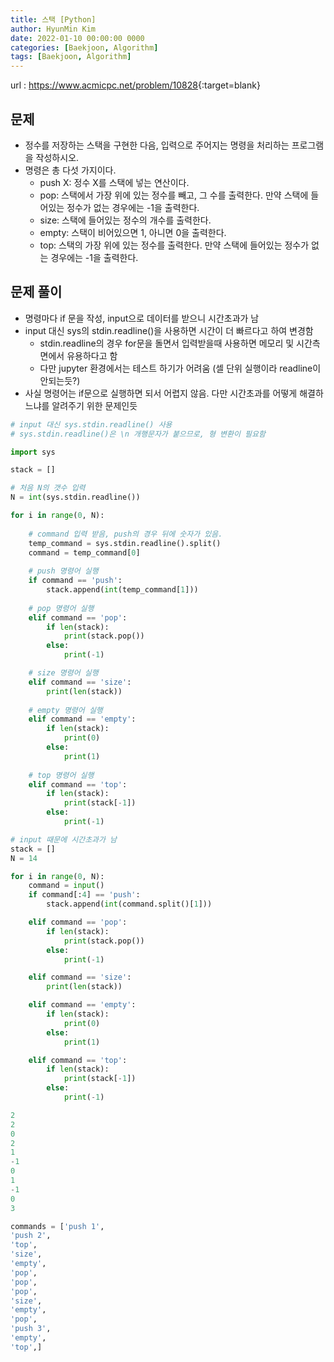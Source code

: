 ```yaml
---
title: 스택 [Python]
author: HyunMin Kim
date: 2022-01-10 00:00:00 0000
categories: [Baekjoon, Algorithm]
tags: [Baekjoon, Algorithm]
---
```


url : <https://www.acmicpc.net/problem/10828>{:target=blank}

## 문제
- 정수를 저장하는 스택을 구현한 다음, 입력으로 주어지는 명령을 처리하는 프로그램을 작성하시오.
- 명령은 총 다섯 가지이다.
    - push X: 정수 X를 스택에 넣는 연산이다.
    - pop: 스택에서 가장 위에 있는 정수를 빼고, 그 수를 출력한다. 만약 스택에 들어있는 정수가 없는 경우에는 -1을 출력한다.
    - size: 스택에 들어있는 정수의 개수를 출력한다.
    - empty: 스택이 비어있으면 1, 아니면 0을 출력한다.
    - top: 스택의 가장 위에 있는 정수를 출력한다. 만약 스택에 들어있는 정수가 없는 경우에는 -1을 출력한다.

## 문제 풀이
- 명령마다 if 문을 작성, input으로 데이터를 받으니 시간초과가 남
- input 대신 sys의 stdin.readline()을 사용하면 시간이 더 빠르다고 하여 변경함
    - stdin.readline의 경우 for문을 돌면서 입력받을때 사용하면 메모리 및 시간측면에서 유용하다고 함
    - 다만 jupyter 환경에서는 테스트 하기가 어려움 (셀 단위 실행이라 readline이 안되는듯?)
- 사실 명령어는 if문으로 실행하면 되서 어렵지 않음. 다만 시간초과를 어떻게 해결하느냐를 알려주기 위한 문제인듯


```python
# input 대신 sys.stdin.readline() 사용
# sys.stdin.readline()은 \n 개행문자가 붙으므로, 형 변환이 필요함

import sys

stack = []

# 처음 N의 갯수 입력 
N = int(sys.stdin.readline())

for i in range(0, N):
    
    # command 입력 받음, push의 경우 뒤에 숫자가 있음.
    temp_command = sys.stdin.readline().split()
    command = temp_command[0]
    
    # push 명령어 실행
    if command == 'push':
        stack.append(int(temp_command[1]))
    
    # pop 명령어 실행
    elif command == 'pop':
        if len(stack):
            print(stack.pop())
        else:
            print(-1)

    # size 명령어 실행
    elif command == 'size':
        print(len(stack))
    
    # empty 명령어 실행
    elif command == 'empty':
        if len(stack):
            print(0)
        else:
            print(1)
    
    # top 명령어 실행
    elif command == 'top':
        if len(stack):
            print(stack[-1])
        else:
            print(-1)
```


```python
# input 때문에 시간초과가 남
stack = []
N = 14

for i in range(0, N):
    command = input()
    if command[:4] == 'push':
        stack.append(int(command.split()[1]))

    elif command == 'pop':
        if len(stack):
            print(stack.pop())
        else:
            print(-1)

    elif command == 'size':
        print(len(stack))

    elif command == 'empty':
        if len(stack):
            print(0)
        else:
            print(1)

    elif command == 'top':
        if len(stack):
            print(stack[-1])
        else:
            print(-1)
```


```python
2
2
0
2
1
-1
0
1
-1
0
3
```


```python
commands = ['push 1',
'push 2',
'top',
'size',
'empty',
'pop',
'pop',
'pop',
'size',
'empty',
'pop',
'push 3',
'empty',
'top',]
```
